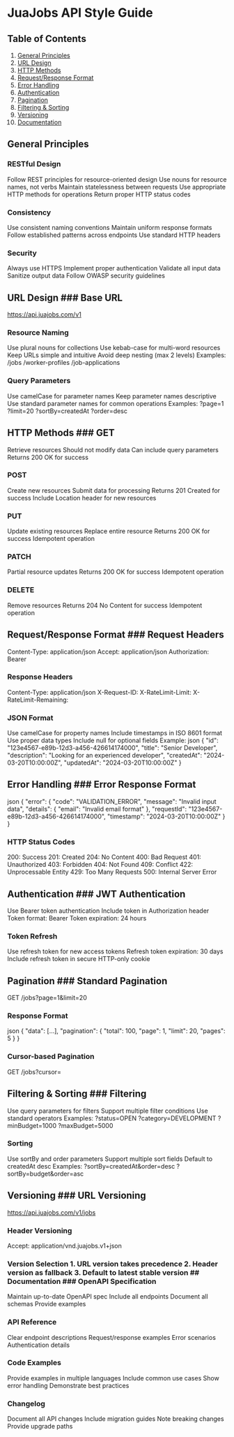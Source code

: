 # JuaJobs API Style Guide

## Table of Contents

1. [General Principles](#general-principles)
2. [URL Design](#url-design)
3. [HTTP Methods](#http-methods)
4. [Request/Response Format](#requestresponse-format)
5. [Error Handling](#error-handling)
6. [Authentication](#authentication)
7. [Pagination](#pagination)
8. [Filtering & Sorting](#filtering--sorting)
9. [Versioning](#versioning)
10. [Documentation](#documentation)

## General Principles

### RESTful Design

Follow REST principles for resource-oriented design
Use nouns for resource names, not verbs
Maintain statelessness between requests
Use appropriate HTTP methods for operations
Return proper HTTP status codes

### Consistency

Use consistent naming conventions
Maintain uniform response formats
Follow established patterns across endpoints
Use standard HTTP headers

### Security

Always use HTTPS
Implement proper authentication
Validate all input data
Sanitize output data
Follow OWASP security guidelines

## URL Design ### Base URL

https://api.juajobs.com/v1

### Resource Naming

Use plural nouns for collections
Use kebab-case for multi-word resources
Keep URLs simple and intuitive
Avoid deep nesting (max 2 levels)
Examples:
/jobs /worker-profiles /job-applications

### Query Parameters

Use camelCase for parameter names
Keep parameter names descriptive
Use standard parameter names for common operations
Examples:
?page=1 ?limit=20 ?sortBy=createdAt ?order=desc

## HTTP Methods ### GET

Retrieve resources
Should not modify data
Can include query parameters
Returns 200 OK for success

### POST

Create new resources
Submit data for processing
Returns 201 Created for success
Include Location header for new resources

### PUT

Update existing resources
Replace entire resource
Returns 200 OK for success
Idempotent operation

### PATCH

Partial resource updates
Returns 200 OK for success
Idempotent operation

### DELETE

Remove resources
Returns 204 No Content for success
Idempotent operation

## Request/Response Format ### Request Headers

Content-Type: application/json Accept: application/json Authorization: Bearer <token>

### Response Headers

Content-Type: application/json X-Request-ID: <uuid> X-RateLimit-Limit: <number> X-RateLimit-Remaining: <number>

### JSON Format

Use camelCase for property names
Include timestamps in ISO 8601 format
Use proper data types
Include null for optional fields
Example:
json { "id": "123e4567-e89b-12d3-a456-426614174000", "title": "Senior Developer", "description": "Looking for an experienced developer", "createdAt": "2024-03-20T10:00:00Z", "updatedAt": "2024-03-20T10:00:00Z" }

## Error Handling ### Error Response Format

json { "error": { "code": "VALIDATION_ERROR", "message": "Invalid input data", "details": { "email": "Invalid email format" }, "requestId": "123e4567-e89b-12d3-a456-426614174000", "timestamp": "2024-03-20T10:00:00Z" } }

### HTTP Status Codes

200: Success
201: Created
204: No Content
400: Bad Request
401: Unauthorized
403: Forbidden
404: Not Found
409: Conflict
422: Unprocessable Entity
429: Too Many Requests
500: Internal Server Error

## Authentication ### JWT Authentication

Use Bearer token authentication
Include token in Authorization header
Token format: Bearer <token>
Token expiration: 24 hours

### Token Refresh

Use refresh token for new access tokens
Refresh token expiration: 30 days
Include refresh token in secure HTTP-only cookie

## Pagination ### Standard Pagination

GET /jobs?page=1&limit=20

### Response Format

json { "data": [...], "pagination": { "total": 100, "page": 1, "limit": 20, "pages": 5 } }

### Cursor-based Pagination

GET /jobs?cursor=<base64-encoded-cursor>

## Filtering & Sorting ### Filtering

Use query parameters for filters
Support multiple filter conditions
Use standard operators
Examples:
?status=OPEN ?category=DEVELOPMENT ?minBudget=1000 ?maxBudget=5000

### Sorting

Use sortBy and order parameters
Support multiple sort fields
Default to createdAt desc
Examples:
?sortBy=createdAt&order=desc ?sortBy=budget&order=asc

## Versioning ### URL Versioning

https://api.juajobs.com/v1/jobs

### Header Versioning

Accept: application/vnd.juajobs.v1+json

### Version Selection 1. URL version takes precedence 2. Header version as fallback 3. Default to latest stable version ## Documentation ### OpenAPI Specification

Maintain up-to-date OpenAPI spec
Include all endpoints
Document all schemas
Provide examples

### API Reference

Clear endpoint descriptions
Request/response examples
Error scenarios
Authentication details

### Code Examples

Provide examples in multiple languages
Include common use cases
Show error handling
Demonstrate best practices

### Changelog

Document all API changes
Include migration guides
Note breaking changes
Provide upgrade paths
